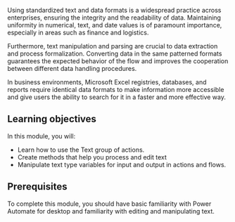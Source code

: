 Using standardized text and data formats is a widespread practice across enterprises, ensuring the integrity and the readability of data. Maintaining uniformity in numerical, text, and date values is of paramount importance, especially in areas such as finance and logistics.

Furthermore, text manipulation and parsing are crucial to data extraction and process formalization. Converting data in the same patterned formats guarantees the expected behavior of the flow and improves the cooperation between different data handling procedures.

In business environments, Microsoft Excel registries, databases, and reports require identical data formats to make information more accessible and give users the ability to search for it in a faster and more effective way.

## Learning objectives

In this module, you will:

- Learn how to use the Text group of actions.
- Create methods that help you process and edit text
- Manipulate text type variables for input and output in actions and flows.

## Prerequisites

To complete this module, you should have basic familiarity with Power Automate for desktop and familiarity with editing and manipulating text.
